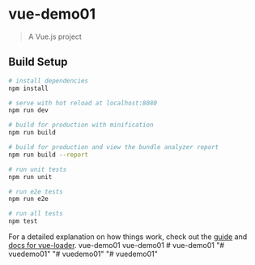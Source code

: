 # vue-demo01

> A Vue.js project

## Build Setup

``` bash
# install dependencies
npm install

# serve with hot reload at localhost:8080
npm run dev

# build for production with minification
npm run build

# build for production and view the bundle analyzer report
npm run build --report

# run unit tests
npm run unit

# run e2e tests
npm run e2e

# run all tests
npm test
```

For a detailed explanation on how things work, check out the [guide](http://vuejs-templates.github.io/webpack/) and [docs for vue-loader](http://vuejs.github.io/vue-loader).
v u e - d e m o 0 1  
 v u e - d e m o 0 1  
 #   v u e - d e m o 0 1  
 "# vuedemo01" 
"# vuedemo01" 
"# vuedemo01" 
